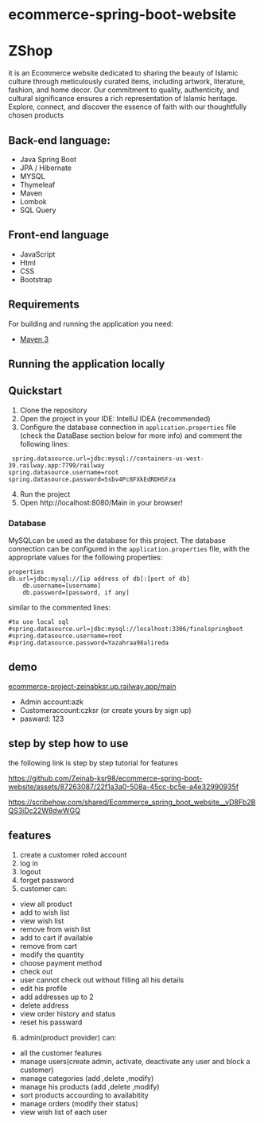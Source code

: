 # ecommerce-spring-boot-website
# ZShop
it is an Ecommerce website dedicated to sharing the beauty of Islamic culture through meticulously curated items, including
artwork, literature, fashion, and home decor. Our commitment to quality, authenticity, and cultural
significance ensures a rich representation of Islamic heritage. Explore, connect, and discover the
essence of faith with our thoughtfully chosen products
## Back-end language:
- Java Spring Boot
- JPA / Hibernate
- MYSQL
- Thymeleaf
- Maven
- Lombok
- SQL Query
## Front-end language
- JavaScript
- Html
- CSS
- Bootstrap
## Requirements
For building and running the application you need:
- [Maven 3](https://maven.apache.org)
## Running the application locally
## Quickstart
1. Clone the repository
2. Open the project in your IDE: IntelliJ IDEA (recommended) 
3. Configure the database connection in `application.properties` file (check the DataBase section below for more info) and comment the following lines:<br>
```
 spring.datasource.url=jdbc:mysql://containers-us-west-39.railway.app:7799/railway
spring.datasource.username=root
spring.datasource.password=Ssbv4Pc8FXkEdRDHSFza
```
4. Run the project 
5. Open http://localhost:8080/Main in your browser!
### Database

MySQLcan be used as the database for this project. The database connection can be configured in the `application.properties` file, with the appropriate values for the following properties:

```
properties
db.url=jdbc:mysql://[ip address of db]:[port of db]
    db.username=[username]
    db.password=[password, if any]
```
similar to the commented lines:
```
#to use local sql
#spring.datasource.url=jdbc:mysql://localhost:3306/finalspringboot
#spring.datasource.username=root
#spring.datasource.password=Yazahraa98alireda
```

## demo
[    ecommerce-project-zeinabksr.up.railway.app/main
](https://ecommerce-project-zeinabksr.up.railway.app/Main)  
  - Admin account:azk
  - Customeraccount:czksr (or create yours by sign up)
  - pasward: 123
## step by step how to use
the following link is step by step tutorial for features

https://github.com/Zeinab-ksr98/ecommerce-spring-boot-website/assets/87263087/22f1a3a0-508a-45cc-bc5e-a4e32990935f

https://scribehow.com/shared/Ecommerce_spring_boot_website__vD8Fb2BQS3iDc22W8dwWGQ

## features
1. create a customer roled account 
2. log in
3. logout 
4. forget password 
5. customer can:
- view all product 
- add to wish list 
- view wish list 
- remove from wish list 
- add to cart if available
- remove from cart
- modify the quantity
- choose payment method
- check out
- user cannot check out without filling all his details
- edit his profile
- add addresses up to 2
- delete address
- view order history and status
- reset his passward
6. admin(product provider) can:
- all the customer features 
- manage users(create admin, activate, deactivate any user and block a customer)
- manage categories (add ,delete ,modify)
- manage his products (add ,delete ,modify)
- sort products accourding to availabitity
- manage orders (modify their status)
- view wish list of each user

